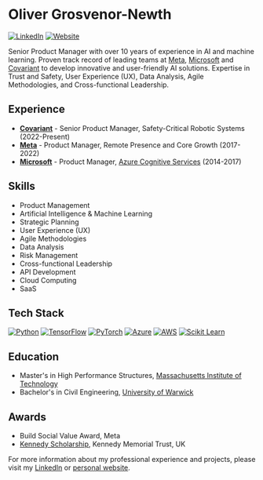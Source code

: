 # Oliver Grosvenor-Newth

[![LinkedIn](https://img.shields.io/badge/-LinkedIn-blue?style=flat&logo=Linkedin&logoColor=white)](https://www.linkedin.com/in/newth)
[![Website](https://img.shields.io/badge/-Website-1f425f?style=flat&logo=Google-Chrome&logoColor=white&link=https://newth.ai)](https://newth.ai)

Senior Product Manager with over 10 years of experience in AI and machine learning. Proven track record of leading teams at [Meta](https://about.meta.com), [Microsoft](https://www.microsoft.com) and [Covariant](https://covariant.ai) to develop innovative and user-friendly AI solutions. Expertise in Trust and Safety, User Experience (UX), Data Analysis, Agile Methodologies, and Cross-functional Leadership.

## Experience

- **[Covariant](https://covariant.ai)** - Senior Product Manager, Safety-Critical Robotic Systems (2022-Present)
- **[Meta](https://about.meta.com)** - Product Manager, Remote Presence and Core Growth (2017-2022)
- **[Microsoft](https://www.microsoft.com)** - Product Manager, [Azure Cognitive Services](https://azure.microsoft.com/en-us/products/cognitive-services/) (2014-2017)

## Skills

- Product Management
- Artificial Intelligence & Machine Learning
- Strategic Planning
- User Experience (UX)
- Agile Methodologies
- Data Analysis
- Risk Management
- Cross-functional Leadership
- API Development
- Cloud Computing
- SaaS

## Tech Stack

[![Python](https://img.shields.io/badge/-Python-05122A?style=flat-square&logo=Python&color=353535)](https://www.python.org/) 
[![TensorFlow](https://img.shields.io/badge/-TensorFlow-05122A?style=flat-square&logo=TensorFlow&color=353535)](https://www.tensorflow.org/) 
[![PyTorch](https://img.shields.io/badge/-PyTorch-05122A?style=flat-square&logo=PyTorch&color=353535)](https://pytorch.org/) 
[![Azure](https://img.shields.io/badge/-Azure-05122A?style=flat-square&logo=Microsoft-Azure&color=353535)](https://azure.microsoft.com/) 
[![AWS](https://img.shields.io/badge/-AWS-05122A?style=flat-square&logo=Amazon-AWS&color=353535)](https://aws.amazon.com/) 
[![Scikit Learn](https://img.shields.io/badge/-Scikit%20Learn-05122A?style=flat-square&logo=Scikit-Learn&color=353535)](https://scikit-learn.org/)

## Education

- Master's in High Performance Structures, [Massachusetts Institute of Technology](https://www.mit.edu/)
- Bachelor's in Civil Engineering, [University of Warwick](https://warwick.ac.uk/)

## Awards

- Build Social Value Award, Meta
- [Kennedy Scholarship](https://kennedytrust.org.uk/), Kennedy Memorial Trust, UK

For more information about my professional experience and projects, please visit my [LinkedIn](https://www.linkedin.com/in/newth) or [personal website](https://newth.ai).
